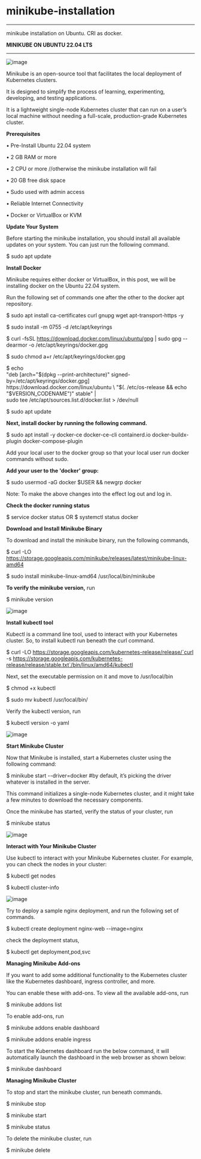 # minikube-installation
________________________________________

minikube installation on Ubuntu. CRI as docker.

**MINIKUBE ON UBUNTU 22.04 LTS**
______________________________________

![image](https://github.com/aicloudpost/minikube-installation/assets/166476986/fcb99c67-0c64-48bc-9b24-f8a51aacce3b)

Minikube is an open-source tool that facilitates the local deployment of Kubernetes clusters.

It is designed to simplify the process of learning, experimenting, developing, and testing applications. 

It is a lightweight single-node Kubernetes cluster that can run on a user’s local machine without needing a full-scale, production-grade Kubernetes cluster.

**Prerequisites**

•	Pre-Install Ubuntu 22.04 system

•	2 GB RAM or more

•	2 CPU or more		//otherwise the minikube installation will fail

•	20 GB free disk space

•	Sudo used with admin access

•	Reliable Internet Connectivity

•	Docker or VirtualBox or KVM

**Update Your System**

Before starting the minikube installation, you should install all available updates on your system. You can just run the following command.

$ sudo apt update

**Install Docker**

Minikube requires either docker or VirtualBox, in this post, we will be installing docker on the Ubuntu 22.04 system. 

Run the following set of commands one after the other to the docker apt repository.

$ sudo apt install ca-certificates curl gnupg wget apt-transport-https -y

$ sudo install -m 0755 -d /etc/apt/keyrings

$ curl -fsSL https://download.docker.com/linux/ubuntu/gpg | sudo gpg --dearmor -o /etc/apt/keyrings/docker.gpg

$ sudo chmod a+r /etc/apt/keyrings/docker.gpg

$ echo \
  "deb [arch="$(dpkg --print-architecture)" signed-by=/etc/apt/keyrings/docker.gpg] https://download.docker.com/linux/ubuntu \
  "$(. /etc/os-release && echo "$VERSION_CODENAME")" stable" | \
  sudo tee /etc/apt/sources.list.d/docker.list > /dev/null
  
$ sudo apt update

**Next, install docker by running the following command.**

$ sudo apt install -y docker-ce docker-ce-cli containerd.io docker-buildx-plugin docker-compose-plugin

Add your local user to the docker group so that your local user run docker commands without sudo.

**Add your user to the 'docker' group:**

$ sudo usermod -aG docker $USER && newgrp docker

Note: To make the above changes into the effect log out and log in.

**Check the docker running status**

$ service docker status 	OR 	$ systemctl status docker

**Download and Install Minikube Binary**

To download and install the minikube binary, run the following commands,

$ curl -LO https://storage.googleapis.com/minikube/releases/latest/minikube-linux-amd64

$ sudo install minikube-linux-amd64 /usr/local/bin/minikube

**To verify the minikube version,** run

$ minikube version

![image](https://github.com/aicloudpost/minikube-installation/assets/166476986/7ebfc977-7cf9-4773-8cce-9d6526130bbb)

**Install kubectl tool**

Kubectl is a command line tool, used to interact with your Kubernetes cluster. So, to install kubectl run beneath the curl command.

$ curl -LO https://storage.googleapis.com/kubernetes-release/release/`curl -s https://storage.googleapis.com/kubernetes-release/release/stable.txt`/bin/linux/amd64/kubectl

Next, set the executable permission on it and move to /usr/local/bin

$ chmod +x kubectl

$ sudo mv kubectl /usr/local/bin/

Verify the kubectl version, run

$ kubectl version -o yaml

![image](https://github.com/aicloudpost/minikube-installation/assets/166476986/3d9d6343-88a0-464f-ae67-6c91fe0865f5)

**Start Minikube Cluster**

Now that Minikube is installed, start a Kubernetes cluster using the following command:

$ minikube start --driver=docker	#by default, it’s picking the driver whatever is installed in the server.

This command initializes a single-node Kubernetes cluster, and it might take a few minutes to download the necessary components.

Once the minikube has started, verify the status of your cluster, run

$ minikube status

![image](https://github.com/aicloudpost/minikube-installation/assets/166476986/ccfabcc7-20df-410f-8c13-d20c92b38391)

**Interact with Your Minikube Cluster**

Use kubectl to interact with your Minikube Kubernetes cluster. For example, you can check the nodes in your cluster:

$ kubectl get nodes

$ kubectl cluster-info

![image](https://github.com/aicloudpost/minikube-installation/assets/166476986/1ea1861a-1cd3-4804-870e-2c2b47fa6492)

Try to deploy a sample nginx deployment, and run the following set of commands.

$ kubectl create deployment nginx-web --image=nginx

check the deployment status,

$ kubectl get deployment,pod,svc

**Managing Minikube Add-ons**

If you want to add some additional functionality to the Kubernetes cluster like the Kubernetes dashboard, ingress controller, and more. 

You can enable these with add-ons. To view all the available add-ons, run

$ minikube addons list

To enable add-ons, run

$ minikube addons enable dashboard

$ minikube addons enable ingress

To start the Kubernetes dashboard run the below command, it will automatically launch the dashboard in the web browser as shown below:

$ minikube dashboard

**Managing Minikube Cluster**

To stop and start the minikube cluster, run beneath commands.

$ minikube stop

$ minikube start

$ minikube status

To delete the minikube cluster, run

$ minikube delete
